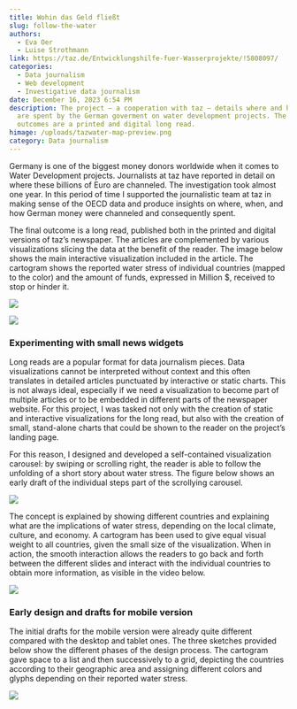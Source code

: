 ```yaml
---
title: Wohin das Geld fließt
slug: follow-the-water
authors:
  - Eva Oer
  - Luise Strothmann
link: https://taz.de/Entwicklungshilfe-fuer-Wasserprojekte/!5808097/
categories:
  - Data journalism
  - Web development
  - Investigative data journalism
date: December 16, 2023 6:54 PM
description: The project – a cooperation with taz – details where and how money
  are spent by the German goverment on water development projects. The final
  outcomes are a printed and digital long read.
himage: /uploads/tazwater-map-preview.png
category: Data journalism
---
```

Germany is one of the biggest money donors worldwide when it comes to Water Development projects. Journalists at taz have reported in detail on where these billions of Euro are channeled. The investigation took almost one year. In this period of time I supported the journalistic team at taz in making sense of the OECD data and produce insights on where, when, and how German money were channeled and consequently spent. 

The final outcome is a long read, published both in the printed and digital versions of taz’s newspaper. The articles are complemented by various visualizations slicing the data at the benefit of the reader. The image below shows the main interactive visualization included in the article. The cartogram shows the reported water stress of individual countries (mapped to the color) and the amount of funds, expressed in Million $, received to stop or hinder it.

![](/uploads/tazwater-interactivevis.png)

![](/uploads/tazwater-interaction.png)

### Experimenting with small news widgets

Long reads are a popular format for data journalism pieces. Data visualizations cannot be interpreted without context and this often translates in detailed articles punctuated by interactive or static charts. This is not always ideal, especially if we need a visualization to become part of multiple articles or to be embedded in different parts of the newspaper website. For this project, I was tasked not only with the creation of static and interactive visualizations for the long read, but also with the creation of small, stand-alone charts that could be shown to the reader on the project’s landing page. 

For this reason, I designed and developed a self-contained visualization carousel: by swiping or scrolling right, the reader is able to follow the unfolding of a short story about water stress. The figure below shows an early draft of the individual steps part of the scrollying carousel.

![](/uploads/water-sequence-taz_vertical.jpg)

The concept is explained by showing different countries and explaining what are the implications of water stress, depending on the local climate, culture, and economy. A cartogram has been used to give equal visual weight to all countries, given the small size of the visualization. When in action, the smooth interaction allows the readers to go back and forth between the different slides and interact with the individual countries to obtain more information, as visible in the video below. 

![](/uploads/tazwater-video-2-.gif)

### Early design and drafts for mobile version

The initial drafts for the mobile version were already quite different compared with the desktop and tablet ones. The three sketches provided below show the different phases of the design process. The cartogram gave space to a list and then successively to a grid, depicting the countries according to their geographic area and assigning different colors and glyphs depending on their reported water stress.  

![](/uploads/tazwater-design.png)